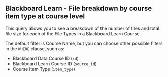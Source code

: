 ## Blackboard Learn - File breakdown by course item type at course level

This query allows you to see a breakdown of the number of files and total file size for each of the File Types in a Blackboard Learn Course.

The default filter is Course Name, but you can choose other possible filters in the `WHERE` clause, such as:
- Blackboard Data Course ID (`id`)
- Blackboard Learn Course ID (`source_id`) 
- Course Item Type (`item_type`)

